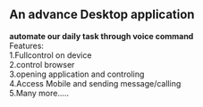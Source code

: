 ## An advance Desktop application

**automate our daily task through voice command**<br>
Features: <br>
        1.Fullcontrol on device <br>
        2.control browser <br>
        3.opening application and controling <br>
        4.Access Mobile and sending message/calling <br> 
        5.Many more.....

